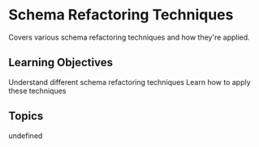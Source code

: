 # Schema Refactoring Techniques

Covers various schema refactoring techniques and how they're applied.

## Learning Objectives
Understand different schema refactoring techniques
Learn how to apply these techniques

## Topics
undefined